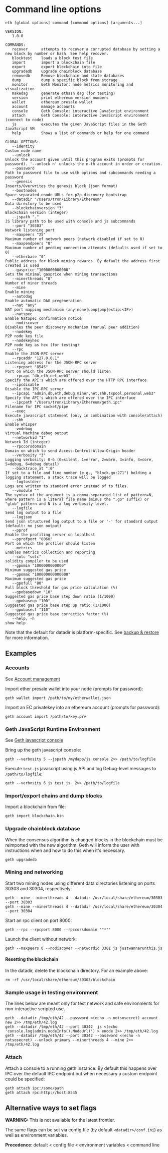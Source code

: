 # Command line options

```
eth [global options] command [command options] [arguments...]

VERSION:
   1.0.0

COMMANDS:
   recover      attempts to recover a corrupted database by setting a new block by number or hash. See help recover.
   blocktest    loads a block test file
   import       import a blockchain file
   export       export blockchain into file
   upgradedb    upgrade chainblock database
   removedb     Remove blockchain and state databases
   dump         dump a specific block from storage
   monitor      Geth Monitor: node metrics monitoring and visualization
   makedag      generate ethash dag (for testing)
   version      print ethereum version numbers
   wallet       ethereum presale wallet
   account      manage accounts
   console      Geth Console: interactive JavaScript environment
   attach       Geth Console: interactive JavaScript environment (connect to node)
   js           executes the given JavaScript files in the Geth JavaScript VM
   help         Shows a list of commands or help for one command

GLOBAL OPTIONS:
   --identity                                                           Custom node name
   --unlock                                                             Unlock the account given until this program exits (prompts for password). '--unlock n' unlocks the n-th account in order or creation.
   --password                                                           Path to password file to use with options and subcommands needing a password
   --genesis                                                            Inserts/Overwrites the genesis block (json format)
   --bootnodes                                                          Space-separated enode URLs for p2p discovery bootstrap
   --datadir "/Users/tron/Library/Ethereum"                             Data directory to be used
   --blockchainversion "3"                                              Blockchain version (integer)
   --jspath "."                                                         JS library path to be used with console and js subcommands
   --port "30303"                                                       Network listening port
   --maxpeers "25"                                                      Maximum number of network peers (network disabled if set to 0)
   --maxpendpeers "0"                                                   Maximum number of pending connection attempts (defaults used if set to 0)
   --etherbase "0"                                                      Public address for block mining rewards. By default the address first created is used
   --gasprice "1000000000000"                                           Sets the minimal gasprice when mining transactions
   --minerthreads "8"                                                   Number of miner threads
   --mine                                                               Enable mining
   --autodag                                                            Enable automatic DAG pregeneration
   --nat "any"                                                          NAT port mapping mechanism (any|none|upnp|pmp|extip:<IP>)
   --natspec                                                            Enable NatSpec confirmation notice
   --nodiscover                                                         Disables the peer discovery mechanism (manual peer addition)
   --nodekey                                                            P2P node key file
   --nodekeyhex                                                         P2P node key as hex (for testing)
   --rpc                                                                Enable the JSON-RPC server
   --rpcaddr "127.0.0.1"                                                Listening address for the JSON-RPC server
   --rpcport "8545"                                                     Port on which the JSON-RPC server should listen
   --rpcapi "db,eth,net,web3"                                           Specify the API's which are offered over the HTTP RPC interface
   --ipcdisable                                                         Disable the IPC-RPC server
   --ipcapi "admin,db,eth,debug,miner,net,shh,txpool,personal,web3"     Specify the API's which are offered over the IPC interface
   --ipcpath "/Users/tron/Library/Ethereum/geth.ipc"                    Filename for IPC socket/pipe
   --exec                                                               Execute javascript statement (only in combination with console/attach)
   --shh                                                                Enable whisper
   --vmdebug                                                            Virtual Machine debug output
   --networkid "1"                                                      Network Id (integer)
   --rpccorsdomain                                                      Domain on which to send Access-Control-Allow-Origin header
   --verbosity "3"                                                      Logging verbosity: 0-6 (0=silent, 1=error, 2=warn, 3=info, 4=core, 5=debug, 6=debug detail)
   --backtrace_at ":0"                                                  If set to a file and line number (e.g., "block.go:271") holding a logging statement, a stack trace will be logged
   --logtostderr                                                        Logs are written to standard error instead of to files.
   --vmodule ""                                                         The syntax of the argument is a comma-separated list of pattern=N, where pattern is a literal file name (minus the ".go" suffix) or "glob" pattern and N is a log verbosity level.
   --logfile                                                            Send log output to a file
   --logjson                                                            Send json structured log output to a file or '-' for standard output (default: no json output)
   --pprof                                                              Enable the profiling server on localhost
   --pprofport "6060"                                                   Port on which the profiler should listen
   --metrics                                                            Enables metrics collection and reporting
   --solc "solc"                                                        solidity compiler to be used
   --gpomin "1000000000000"                                             Minimum suggested gas price
   --gpomax "100000000000000"                                           Maximum suggested gas price
   --gpofull "80"                                                       Full block threshold for gas price calculation (%)
   --gpobasedown "10"                                                   Suggested gas price base step down ratio (1/1000)
   --gpobaseup "100"                                                    Suggested gas price base step up ratio (1/1000)
   --gpobasecf "110"                                                    Suggested gas price base correction factor (%)
   --help, -h                                                           show help
```

Note that the default for datadir is platform-specific. See [backup & restore](https://github.com/ethereum/go-ethereum/wiki/Backup-&-restore) for more information.

## Examples

### Accounts
See [Account management](https://github.com/ethereum/go-ethereum/wiki/Managing-your-accounts)

Import ether presale wallet into your node (prompts for password):

    geth wallet import /path/to/my/etherwallet.json

Import an EC privatekey into an ethereum account (prompts for password):

    geth account import /path/to/key.prv

### Geth JavaScript Runtime Environment 

See [Geth javascript console](https://github.com/ethereum/go-ethereum/wiki/JavaScript-Console)

Bring up the geth javascript console:

    geth --verbosity 5 --jspath /mydapp/js console 2>> /path/to/logfile

Execute `test.js` javascript using js API and log Debug-level messages to `/path/to/logfile`:

    geth --verbosity 6 js test.js  2>> /path/to/logfile

### Import/export chains and dump blocks

Import a blockchain from file:

    geth import blockchain.bin

### Upgrade chainblock database

When the consensus algorithm is changed blocks in the blockchain must be reimported with the new algorithm. Geth will inform the user with instructions when and how to do this when it's necessary.

    geth upgradedb

### Mining and networking

Start two mining nodes using different data directories listening on ports 30303 and 30304, respectively:

    geth --mine --minerthreads 4 --datadir /usr/local/share/ethereum/30303 --port 30303
    geth --mine --minerthreads 4 --datadir /usr/local/share/ethereum/30304 --port 30304
    
Start an rpc client on port 8000:

    geth --rpc --rpcport 8000 --rpccorsdomain '"*"'

Launch the client without network:

    geth --maxpeers 0 --nodiscover --networdid 3301 js justwannarunthis.js

#### Resetting the blockchain

In the datadir, delete the blockchain directory.  For an example above:

    rm -rf /usr/local/share/ethereum/30303/blockchain

### Sample usage in testing environment

The lines below are meant only for test network and safe environments for non-interactive scripted use.

```
geth --datadir /tmp/eth/42 --password <(echo -n notsosecret) account new 2>> /tmp/eth/42.log
geth --datadir /tmp/eth/42 --port 30342  js <(echo 'console.log(admin.nodeInfo().NodeUrl)') > enode 2>> /tmp/eth/42.log
geth --datadir /tmp/eth/42 --port 30342 --password <(echo -n notsosecret) --unlock primary --minerthreads 4 --mine 2>> /tmp/eth/42.log
```

### Attach
Attach a console to a running geth instance. By default this happens over IPC over the default IPC endpoint but when necessary a custom endpoint could be specified:

```
geth attach ipc:/some/path
geth attach rpc:http://host:8545
```

## Alternative ways to set flags

**WARNING:** This is not available for the latest frontier.

The same flags can be set via config file (by default `<datadir>/conf.ini`) as well as environment variables. 

**Precedence**: default < config file < environment variables < command line